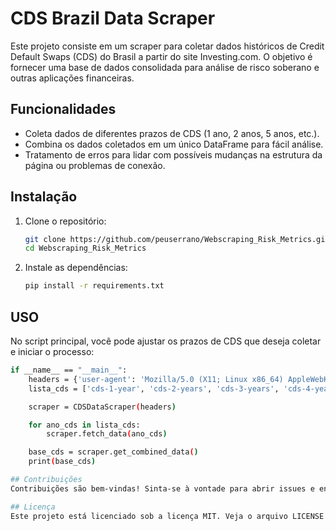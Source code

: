# CDS Brazil Data Scraper

Este projeto consiste em um scraper para coletar dados históricos de Credit Default Swaps (CDS) do Brasil a partir do site Investing.com. O objetivo é fornecer uma base de dados consolidada para análise de risco soberano e outras aplicações financeiras.

## Funcionalidades

- Coleta dados de diferentes prazos de CDS (1 ano, 2 anos, 5 anos, etc.).
- Combina os dados coletados em um único DataFrame para fácil análise.
- Tratamento de erros para lidar com possíveis mudanças na estrutura da página ou problemas de conexão.

## Instalação

1. Clone o repositório:

   ```bash
   git clone https://github.com/peuserrano/Webscraping_Risk_Metrics.git
   cd Webscraping_Risk_Metrics

2. Instale as dependências:

   ```bash
   pip install -r requirements.txt

## USO

No script principal, você pode ajustar os prazos de CDS que deseja coletar e iniciar o processo:
```bash
if __name__ == "__main__":
    headers = {'user-agent': 'Mozilla/5.0 (X11; Linux x86_64) AppleWebKit/537.36 (KHTML, like Gecko) Chrome/106.0.0.0 Safari/537.36'}
    lista_cds = ['cds-1-year', 'cds-2-years', 'cds-3-years', 'cds-4-years', 'cds-5-years', 'cds-7-years', 'cds-10-years']

    scraper = CDSDataScraper(headers)

    for ano_cds in lista_cds:
        scraper.fetch_data(ano_cds)

    base_cds = scraper.get_combined_data()
    print(base_cds)

## Contribuições
Contribuições são bem-vindas! Sinta-se à vontade para abrir issues e enviar pull requests.

## Licença
Este projeto está licenciado sob a licença MIT. Veja o arquivo LICENSE para mais detalhes.
